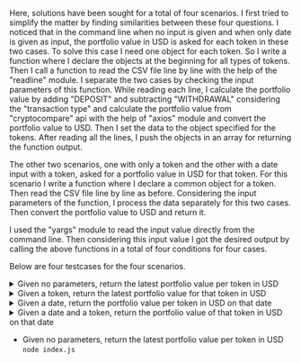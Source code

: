 Here, solutions have been sought for a total of four scenarios. I first tried to simplify the matter by finding similarities between these four questions. I noticed that in the command line when no input is given and when only date is given as input, the portfolio value in USD is asked for each token in these two cases. To solve this case I need one object for each token. So I write a function where I declare the objects at the beginning for all types of tokens. Then I call a function to read the CSV file line by line with the help of the "readline" module. I separate the two cases by checking the input parameters of this function. While reading each line, I calculate the portfolio value by adding "DEPOSIT" and subtracting "WITHDRAWAL" considering the "transaction type" and calculate the portfolio value from "cryptocompare" api with the help of "axios" module and convert the portfolio value to USD. Then I set the data to the object specified for the tokens. After reading all the lines, I push the objects in an array for returning the function output.

The other two scenarios, one with only a token and the other with a date input with a token, asked for a portfolio value in USD for that token. For this scenario I write a function where I declare a common object for a token. Then read the CSV file line by line as before. Considering the input parameters of the function, I process the data separately for this two cases. Then convert the portfolio value to USD and return it.

I used the "yargs" module to read the input value directly from the command line. Then considering this input value I got the desired output by calling the above functions in a total of four conditions for four cases.


Below are four testcases for the four scenarios.

<details>
<summary>Given no parameters, return the latest portfolio value per token in USD</summary>
<p>node index.js</p>
</details>
<details>
<summary>Given a token, return the latest portfolio value for that token in USD</summary>
<p>node index.js --token=BTC</p>
</details>
<details>
<summary>Given a date, return the portfolio value per token in USD on that date</summary>
<p>node index.js --date=25/10/2019</p>
</details>
<details>
<summary>Given a date and a token, return the portfolio value of that token in USD on that date</summary>
<p>node index.js --date=25/10/2019 --token=BTC</p>
</details>

* Given no parameters, return the latest portfolio value per token in USD
   `node index.js`
         
  
